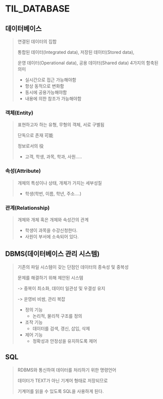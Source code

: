 # TIL_DATABASE

## 데이터베이스

> 연결된 데이터의 집합
>
> 통합된 데이터(Integrated data), 저장된 데이터(Stored data),
>
> 운영 데이터(Operational data), 공용 데이터(Shared data) 4가지의 함축된 의미
>
> - 실시간으로 접근 가능해야함
> - 항상 동적으로 변화함
> - 동시에 공용가능해야함
> - 내용에 의한 참조가 가능해야함

### 객체(Entity)

> 표현하고자 하는 유형, 무형의 객체, 서로 구별됨
>
> 단독으로 존재 可能
>
> 정보로서의 役
>
> - 고객, 학생, 과목, 학과, 사원.....

### 속성(Attribute)

> 개체의 특성이나 상태, 개체가 가지는 세부성질
>
> - 학생(학번, 이름, 학년, 주소....)

### 관계(Relationship)

> 개체와 개체 혹은 개체와 속성간의 관계
>
> - 학생이 과목을 수강신청한다.
> - 사원이 부서에 소속되어 있다.



## DBMS(데이터베이스 관리 시스템)

> 기존의 파일 시스템이 갖는 단점인 데이터의 종속성 및 중복성
>
> 문제를 해결하기 위해 제안된 시스템
>
> -> 중복이 최소화, 데이터 일관성 및 우결성 유지
>
> -> 운영비 비쌈, 관리 복잡
>
> - 정의 기능
>   - 논리적, 물리적 구조를 정의
> - 조작 기능
>   - 데이터를 검색, 갱신, 삽입, 삭제
> - 제어 기능
>   - 정확성과 안정성을 유지하도록 제어



## SQL

> RDBMS와 통신하여 데이터를 처리하기 위한 명령언어
>
> 데이터가 TEXT가 아닌 기계어 형태로 저장되므로
>
> 기계어를 읽을 수 있도록 SQL을 사용하게 된다.